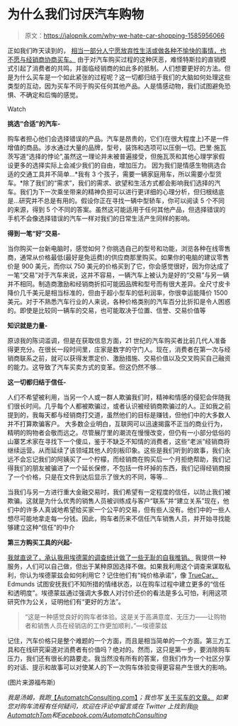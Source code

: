 # 为什么我们讨厌汽车购物

> 原文：<https://jalopnik.com/why-we-hate-car-shopping-1585956066>

正如我们昨天读到的， [相当一部分人宁愿放弃性生活或做各种不愉快的事情，也不愿与经销商协商买车。](http://jalopnik.com/seems-americans-would-rather-not-fuck-and-do-taxes-than-1585687929) 由于对汽车购买过程的这种厌恶，难怪特斯拉的直销模式引起了消费者的共鸣，并面临经销商的如此多的抵制。人们想要更好的方法。但是为什么买车是一个如此紧张的过程呢？这一切都归结于我们的大脑如何处理这些类型的互动，因为买车不同于购买任何其他产品。人是情感动物，我们试图避免恐惧、不确定和后悔的感觉。

Watch

**挑选“合适”的汽车-**

购车者担心他们会选择错误的产品。汽车是昂贵的，它们(在很大程度上)不是一件增值的商品。涉水通过大量的品牌，型号，装饰和选项可以压倒一切。巴里·施瓦茨写道“选择的悖论”,虽然这一理论并未被普遍接受，但施瓦茨和其他心理学家假设更多的选择实际上会减少我们的自由，增加压力。 因为我们是情感生物挑选合适的交通工具并不简单...*我有 3 个孩子，需要一辆家庭用车，所以需要小型货车。*除了我们的“需求”，我们的需求、欲望和生活方式都会影响我们选择的汽车。我们为下一次乘坐带来的精神负担可以进行更详细的心理分析，但归根结底是...研究并不总是有用的。假设你正在寻找一辆中型轿车，你可以阅读 5 个不同的来源，得到 5 个不同的答案。虽然这可能适用于任何其他产品，但选择错误的手机不会像选择错误的汽车一样对我们的日常生活产生同样的影响。

**得到一笔“好”交易-**

当你购买一台新电脑时，感觉如何？你挑选自己的型号和功能，浏览各种在线零售商，通常从价格最低(最好是免运费)的供应商那里购买。如果你的电脑的建议零售价是 900 美元，而你以 750 美元的价格买到了它，你会感觉很好，因为你达成了一笔“交易”对于汽车来说，这并不容易，一辆汽车上被认为是好的“交易”与另一辆并不相同。制造商激励和经销商折扣可能因品牌和型号而有很大差异。全尺寸皮卡降价几千美元是相当标准的，但由于超小型车的低利润率，你很幸运能降价 1500 美元。对于不熟悉汽车行业的人来说，各种价格类别的汽车百分比折扣是令人困惑的。即使是比较同一辆车的交易，也可能取决于位置、信誉、交易价值等

**知识就是力量-**

原谅我的陈词滥调，但是在获取信息方面，21 世纪的汽车购买者比前几代人准备得更充分。在很长一段时间里，庄家是数字的守门人。现在，消费者在第一次与经销商联系之前，就可以获得发票定价、激励措施、交易价值以及交叉购买自己融资的能力。这导致了汽车买卖方式的变革。但这仍然不够...

**这一切都归结于信任-**

人们不希望被利用，当另一个人或一群人欺骗我们时，精神和情感的侵犯会伴随我们很长时间。几乎每个人都被欺骗过，或者认识被经销商欺骗过的人。正如我之前提到的，我每天都与经销商打交道，虽然他们的目标是赚钱，但他们中的大多数人并不打算欺骗客户。 大多数企业明白，互联网可以迅速揭露不正当的商业行为，精明的购物者会敬而远之。尽管展厅里的潮流在慢慢改变，但仍有一小部分低俗的山寨艺术家在寻找下一个傻瓜，鉴于不缺乏不知情的消费者，这些“老派”经销商将继续运营。从而延续了该领域其他人的刻板印象。这些是我们听到的故事，我们永远不会忘记我们的阿姨买了一个柠檬，而经销商在购买后一个月拒绝帮助，我们记得我们的朋友被骗进了一个延长保修，不包括一件坏掉的东西，我们记得经销商报了一个价格，只是在文件到达后显示了很大的不同，等等…

当我们与另一方进行重大金融交易时，我们希望有一定程度的信任，以防止我们被欺骗。这就是为什么优秀的销售人员被训练成与客户“联系”并“建立关系”现在，他们中的许多人真诚地希望给买家一个公平的交易，但有些人没有。他们中的一些人想尽可能地拿走每一分钱。因此，购车者历来不信任汽车销售人员，并开始寻找能够建立这种“信任”的中介

**第三方购买工具的兴起-**

[我就直说了，承认我用埃德蒙的调查统计做了一些无耻的自我推销。](http://jalopnik.com/hi-so-yeah-and-this-is-why-i-made-a-business-out-of-d-1585701860) 我提供一种服务，人们可以自己做，但出于某种原因选择不做。如果我利用这个调查来谋取私利，你认为埃德蒙兹会如何利用它？记住他们有“纯价格承诺”，像 [TrueCar、](https://jalopnik.com/the-truth-about-truecar-savings-1559397086) Edmunds 试图安抚我们不知所措的情绪状态，以在购车过程中建立更多的“信任和透明度”。埃德蒙兹通过强调大多数人对讨价还价的看法是多么可怕，利用这项研究作为公关，证明他们有“更好的方法”。

> “这是一种感觉良好的购车者体验。这是关于高满意度、无压力——让购物者和销售人员在经销店的工作更加顺利，”—埃德蒙兹

记住，汽车价格只是整个难题的一个方面，而且是相当简单的一个方面。第三方工具和在线研究渠道对消费者有价值吗？绝对的。然而，这只是第一步，要消除购车压力，我们还有很长的路要走。我当然没有所有的答案，但我们作为一个社区分享的对话、提示和故事可以对使某人的下一次购车体验变得更容易产生很大的影响。

(图片来源福布斯)

*我是汤姆，我跑*[【AutomatchConsulting.com】](http://www.automatchconsulting.com/)*；我也写* [关于买车的文章。](http://automatchtom.kinja.com/tag/car-buying) *如果您对购车流程有任何疑问，欢迎在评论中留言或在 Twitter 上找到我*[*@ AutomatchTom*](https://twitter.com/AutomatchTom)*和*[*Facebook.com/AutomatchConsulting*](https://www.facebook.com/AutomatchConsulting)
